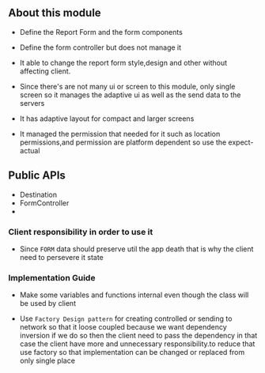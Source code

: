 
## About this module

- Define the Report Form and the form components
- Define the form controller but does not manage it
- It able to  change the report form style,design and other without affecting client.

- Since there's are not many ui or screen to this module, only single screen so it manages the adaptive ui as well as the send data to the servers
- It has adaptive layout for compact and larger screens
- It managed the permission that needed for it such as location permissions,and permission are platform dependent so use the expect-actual 


## Public APIs
- Destination
- FormController
- 


### Client responsibility in order to use it
- Since `FORM` data should preserve util the app death that is why the client need to persevere it state 


### Implementation Guide


- Make some variables and functions internal even though the class will be used by client

- Use `Factory Design pattern` for creating controlled or sending to network so that it loose  coupled because we want dependency inversion if we do so then the client need to pass the dependency in that case the client have more and unnecessary responsibility.to reduce that use factory so that implementation can be changed or replaced from only single place


